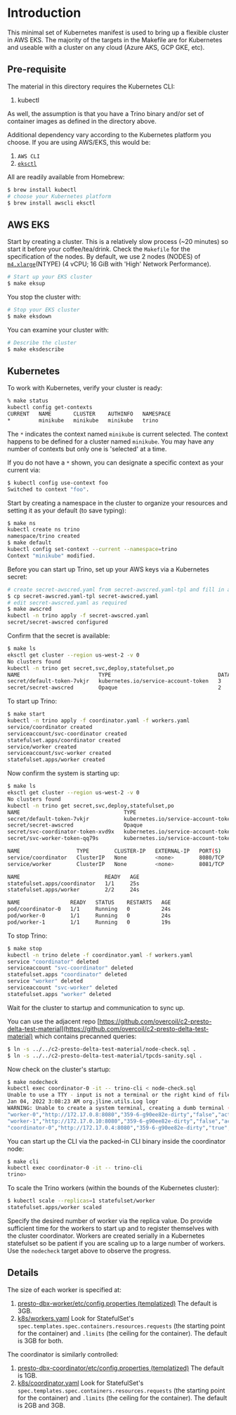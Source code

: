 # Introduction

This minimal set of Kubernetes manifest is used to bring up a flexible cluster in AWS EKS. The majority of the targets in
the Makefile are for Kubernetes and useable with a cluster on any cloud (Azure AKS, GCP GKE, etc).



## Pre-requisite

The material in this directory requires the Kubernetes CLI:
1. kubectl

As well, the assumption is that you have a Trino binary and/or set of container images as defined in the directory above. 

Additional dependency vary according to the Kubernetes platform you choose. If you are using AWS/EKS, this would be:

1. `AWS CLI`
2. [`eksctl`](https://eksctl.io/)

All are readily available from Homebrew:
```sh
$ brew install kubectl
# choose your Kubernetes platform
$ brew install awscli eksctl
```


## AWS EKS


Start by creating a cluster. This is a relatively slow process (~20 minutes) so start it before your coffee/tea/drink. Check the `Makefile` for the specification of the nodes. By default, we use 2 nodes (NODES) of [`m4.xlarge`](https://aws.amazon.com/ec2/instance-types/)(NTYPE) (4 vCPU; 16 GiB with 'High' Network Performance).


```sh
# Start up your EKS cluster
$ make eksup
```

You stop the cluster with:
```sh
# Stop your EKS cluster
$ make eksdown
```

You can examine your cluster with:
```sh
# Describe the cluster
$ make eksdescribe
```


## Kubernetes

To work with Kubernetes, verify your cluster is ready:
```sh
% make status
kubectl config get-contexts
CURRENT   NAME       CLUSTER    AUTHINFO   NAMESPACE
*         minikube   minikube   minikube   trino
```

The `*` indicates the context named `minikube` is current selected. The context happens to be defined for a cluster named `minikube`. You may have any number of contexts but only one is 'selected' at a time.

If you do not have a `*` shown, you can designate a specific context as your current via:
```sh
$ kubectl config use-context foo
Switched to context "foo".
```

Start by creating a namespace in the cluster to organize your resources and setting it as your default (to save typing):
```sh
$ make ns
kubectl create ns trino
namespace/trino created
$ make default
kubectl config set-context --current --namespace=trino
Context "minikube" modified.
```

Before you can start up Trino, set up your AWS keys via a Kubernetes secret:
```sh
# create secret-awscred.yaml from secret-awscred.yaml-tpl and fill in appropriately
$ cp secret-awscred.yaml-tpl secret-awscred.yaml
# edit secret-awscred.yaml as required
$ make awscred
kubectl -n trino apply -f secret-awscred.yaml
secret/secret-awscred configured
```

Confirm that the secret is available:

```sh
$ make ls
eksctl get cluster --region us-west-2 -v 0
No clusters found
kubectl -n trino get secret,svc,deploy,statefulset,po
NAME                         TYPE                                  DATA   AGE
secret/default-token-7vkjr   kubernetes.io/service-account-token   3      5d4h
secret/secret-awscred        Opaque                                2      5d4h
```


To start up Trino:
```sh
$ make start
kubectl -n trino apply -f coordinator.yaml -f workers.yaml
service/coordinator created
serviceaccount/svc-coordinator created
statefulset.apps/coordinator created
service/worker created
serviceaccount/svc-worker created
statefulset.apps/worker created
```

Now confirm the system is starting up:

```sh
$ make ls
eksctl get cluster --region us-west-2 -v 0
No clusters found
kubectl -n trino get secret,svc,deploy,statefulset,po
NAME                                 TYPE                                  DATA   AGE
secret/default-token-7vkjr           kubernetes.io/service-account-token   3      5d4h
secret/secret-awscred                Opaque                                2      5d4h
secret/svc-coordinator-token-xvd9x   kubernetes.io/service-account-token   3      24s
secret/svc-worker-token-qq79s        kubernetes.io/service-account-token   3      23s

NAME                  TYPE        CLUSTER-IP   EXTERNAL-IP   PORT(S)    AGE
service/coordinator   ClusterIP   None         <none>        8080/TCP   25s
service/worker        ClusterIP   None         <none>        8081/TCP   25s

NAME                           READY   AGE
statefulset.apps/coordinator   1/1     25s
statefulset.apps/worker        2/2     24s

NAME                READY   STATUS    RESTARTS   AGE
pod/coordinator-0   1/1     Running   0          24s
pod/worker-0        1/1     Running   0          24s
pod/worker-1        1/1     Running   0          19s
```

To stop Trino:
```sh
$ make stop
kubectl -n trino delete -f coordinator.yaml -f workers.yaml
service "coordinator" deleted
serviceaccount "svc-coordinator" deleted
statefulset.apps "coordinator" deleted
service "worker" deleted
serviceaccount "svc-worker" deleted
statefulset.apps "worker" deleted
```

Wait for the cluster to startup and communication to sync up.

You can use the adjacent repo [https://github.com/overcoil/c2-presto-delta-test-material](https://github.com/overcoil/c2-presto-delta-test-material) which contains precanned queries:

```sh
$ ln -s ../../c2-presto-delta-test-material/node-check.sql .
$ ln -s ../../c2-presto-delta-test-material/tpcds-sanity.sql .
```

Now check on the cluster's startup:
```sh
$ make nodecheck
kubectl exec coordinator-0 -it -- trino-cli < node-check.sql
Unable to use a TTY - input is not a terminal or the right kind of file
Jan 04, 2022 3:08:23 AM org.jline.utils.Log logr
WARNING: Unable to create a system terminal, creating a dumb terminal (enable debug logging for more information)
"worker-0","http://172.17.0.8:8080","359-6-g90ee82e-dirty","false","active"
"worker-1","http://172.17.0.10:8080","359-6-g90ee82e-dirty","false","active"
"coordinator-0","http://172.17.0.4:8080","359-6-g90ee82e-dirty","true","active"
```

You can start up the CLI via the packed-in CLI binary inside the coordinator node:

```sh
$ make cli
kubectl exec coordinator-0 -it -- trino-cli
trino> 
```

To scale the Trino workers (within the bounds of the Kubernetes cluster):
```sh
$ kubectl scale --replicas=1 statefulset/worker
statefulset.apps/worker scaled
```
Specify the desired number of worker via the replica value. Do provide sufficient time for the workers to start up and to register themselves with the cluster coordinator. Workers are created serially in a Kubernetes statefulset so be patient if you are scaling up to a large number of workers. Use the `nodecheck` target above to observe the progress.


## Details

The size of each worker is specified at:
1. [presto-dbx-worker/etc/config.properties (templatized)](https://github.com/overcoil/prestoX-cluster/blob/master/presto-dbx-worker/etc/config.properties.template)
    The default is 3GB.
2. [k8s/workers.yaml](https://github.com/overcoil/prestoX-cluster/blob/master/k8s/workers.yaml)
    Look for StatefulSet's `spec.templates.spec.containers.resources.requests` (the starting point for the container) and `.limits` (the ceiling for the container). The default is 3GB for both.

The coordinator is similarly controlled:
1. [presto-dbx-coordinator/etc/config.properties (templatized)](https://github.com/overcoil/prestoX-cluster/blob/master/presto-dbx-coordinator/etc/config.properties.template)
    The default is 1GB.
2. [k8s/coordinator.yaml](https://github.com/overcoil/prestoX-cluster/blob/master/k8s/coordinator.yaml)
    Look for StatefulSet's `spec.templates.spec.containers.resources.requests` (the starting point for the container) and `.limits` (the ceiling for the container). The default is 2GB and 3GB.

